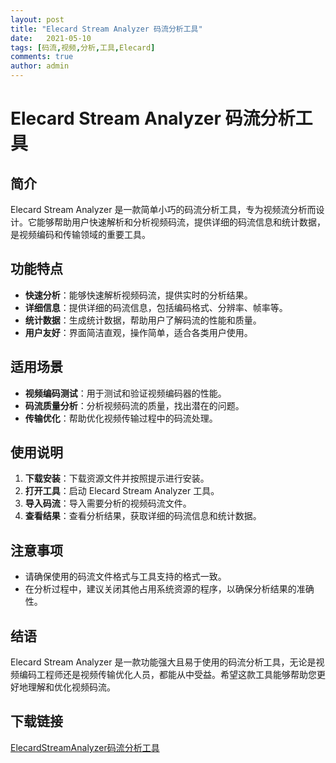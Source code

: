 ```yaml
---
layout: post
title: "Elecard Stream Analyzer 码流分析工具"
date:   2021-05-10
tags: [码流,视频,分析,工具,Elecard]
comments: true
author: admin
---
```

# Elecard Stream Analyzer 码流分析工具

## 简介

Elecard Stream Analyzer 是一款简单小巧的码流分析工具，专为视频流分析而设计。它能够帮助用户快速解析和分析视频码流，提供详细的码流信息和统计数据，是视频编码和传输领域的重要工具。

## 功能特点

- **快速分析**：能够快速解析视频码流，提供实时的分析结果。
- **详细信息**：提供详细的码流信息，包括编码格式、分辨率、帧率等。
- **统计数据**：生成统计数据，帮助用户了解码流的性能和质量。
- **用户友好**：界面简洁直观，操作简单，适合各类用户使用。

## 适用场景

- **视频编码测试**：用于测试和验证视频编码器的性能。
- **码流质量分析**：分析视频码流的质量，找出潜在的问题。
- **传输优化**：帮助优化视频传输过程中的码流处理。

## 使用说明

1. **下载安装**：下载资源文件并按照提示进行安装。
2. **打开工具**：启动 Elecard Stream Analyzer 工具。
3. **导入码流**：导入需要分析的视频码流文件。
4. **查看结果**：查看分析结果，获取详细的码流信息和统计数据。

## 注意事项

- 请确保使用的码流文件格式与工具支持的格式一致。
- 在分析过程中，建议关闭其他占用系统资源的程序，以确保分析结果的准确性。

## 结语

Elecard Stream Analyzer 是一款功能强大且易于使用的码流分析工具，无论是视频编码工程师还是视频传输优化人员，都能从中受益。希望这款工具能够帮助您更好地理解和优化视频码流。

## 下载链接

[ElecardStreamAnalyzer码流分析工具](https://pan.quark.cn/s/9f82ecef8708)